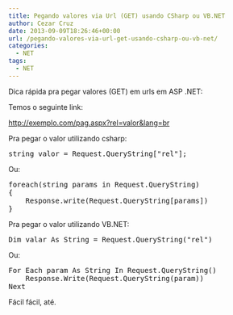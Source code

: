 ```yaml
---
title: Pegando valores via Url (GET) usando CSharp ou VB.NET
author: Cezar Cruz
date: 2013-09-09T18:26:46+00:00
url: /pegando-valores-via-url-get-usando-csharp-ou-vb-net/
categories:
  - NET
tags:
  - NET
---
```

Dica rápida pra pegar valores (GET) em urls em ASP .NET:

Temos o seguinte link:

http://exemplo.com/pag.aspx?rel=valor&lang=br

Pra pegar o valor utilizando csharp:

<pre class="lang:c# decode:true">string valor = Request.QueryString["rel"];</pre>

Ou:

<pre class="lang:c# decode:true">foreach(string params in Request.QueryString)
{
    Response.write(Request.QueryString[params])
}</pre>

Pra pegar o valor utilizando VB.NET:

<pre class="lang:vbnet decode:true">Dim valar As String = Request.QueryString("rel")</pre>

Ou:

<pre class="lang:vbnet decode:true">For Each param As String In Request.QueryString()
    Response.Write(Request.QueryString(param))
Next</pre>

Fácil fácil, até.